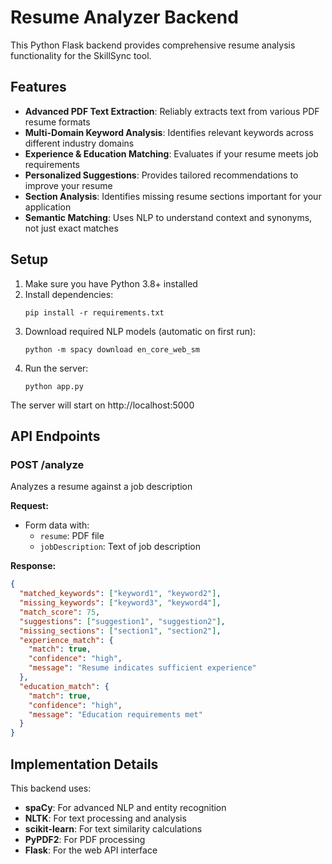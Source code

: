 
# Resume Analyzer Backend

This Python Flask backend provides comprehensive resume analysis functionality for the SkillSync tool.

## Features

- **Advanced PDF Text Extraction**: Reliably extracts text from various PDF resume formats
- **Multi-Domain Keyword Analysis**: Identifies relevant keywords across different industry domains
- **Experience & Education Matching**: Evaluates if your resume meets job requirements
- **Personalized Suggestions**: Provides tailored recommendations to improve your resume
- **Section Analysis**: Identifies missing resume sections important for your application
- **Semantic Matching**: Uses NLP to understand context and synonyms, not just exact matches

## Setup

1. Make sure you have Python 3.8+ installed
2. Install dependencies:
   ```
   pip install -r requirements.txt
   ```
3. Download required NLP models (automatic on first run):
   ```
   python -m spacy download en_core_web_sm
   ```
4. Run the server:
   ```
   python app.py
   ```
   
The server will start on http://localhost:5000

## API Endpoints

### POST /analyze
Analyzes a resume against a job description

**Request:**
- Form data with:
  - `resume`: PDF file
  - `jobDescription`: Text of job description

**Response:**
```json
{
  "matched_keywords": ["keyword1", "keyword2"],
  "missing_keywords": ["keyword3", "keyword4"],
  "match_score": 75,
  "suggestions": ["suggestion1", "suggestion2"],
  "missing_sections": ["section1", "section2"],
  "experience_match": {
    "match": true,
    "confidence": "high",
    "message": "Resume indicates sufficient experience"
  },
  "education_match": {
    "match": true,
    "confidence": "high",
    "message": "Education requirements met"
  }
}
```

## Implementation Details

This backend uses:
- **spaCy**: For advanced NLP and entity recognition
- **NLTK**: For text processing and analysis
- **scikit-learn**: For text similarity calculations
- **PyPDF2**: For PDF processing
- **Flask**: For the web API interface
